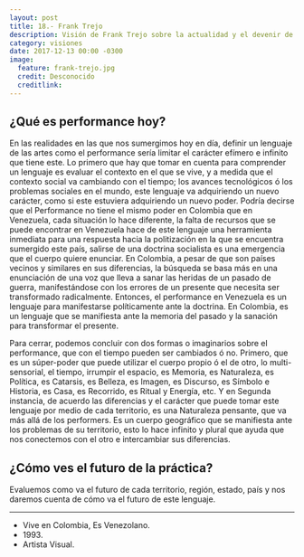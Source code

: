 ```yaml
---
layout: post
title: 18.- Frank Trejo
description: Visión de Frank Trejo sobre la actualidad y el devenir de la performance.
category: visiones
date: 2017-12-13 00:00 -0300
image:
  feature: frank-trejo.jpg
  credit: Desconocido
  creditlink:
---
```


## ¿Qué es performance hoy?

En las realidades en las que nos sumergimos hoy en día, definir un lenguaje de las artes como el performance sería limitar el carácter efímero e infinito que tiene este. Lo primero que hay que tomar en cuenta para comprender un lenguaje es evaluar el contexto en el que se vive, y a medida que el contexto social va cambiando con el tiempo; los avances tecnológicos ó los problemas sociales en el mundo, este lenguaje va adquiriendo un nuevo carácter, como si este estuviera adquiriendo un nuevo poder. Podría decirse que el Performance no tiene el mismo poder en Colombia que en Venezuela, cada situación lo hace diferente, la falta de recursos que se puede encontrar en Venezuela hace de este lenguaje una herramienta inmediata para una respuesta hacia la politización en la que se encuentra sumergido este país, salirse de una doctrina socialista es una emergencia que el cuerpo quiere enunciar. En Colombia, a pesar de que son países vecinos y similares en sus diferencias, la búsqueda se basa más en una enunciación de una voz que lleva a sanar las heridas de un pasado de guerra, manifestándose con los errores de un presente que necesita ser transformado radicalmente. Entonces, el performance en Venezuela es un lenguaje para manifestarse políticamente ante la doctrina. En Colombia, es un lenguaje que se manifiesta ante la memoria del pasado y la sanación para transformar el presente.

Para cerrar, podemos concluir con dos formas o imaginarios sobre el performance, que con el tiempo pueden ser cambiados ó no. Primero, que es un súper-poder que puede utilizar el cuerpo propio ó el de otro, lo multi-sensorial, el tiempo, irrumpir el espacio, es Memoria, es Naturaleza, es Política, es Catarsis, es Belleza, es Imagen, es Discurso, es Símbolo e Historia, es Casa, es Recorrido,  es Ritual y Energía, etc. Y en Segunda instancia, de acuerdo las diferencias y el carácter que puede tomar este lenguaje por medio de cada territorio, es una Naturaleza pensante, que va más allá de los performers. Es un cuerpo geográfico que se manifiesta ante los problemas de su territorio, esto lo hace infinito y plural que ayuda que nos conectemos con el otro e intercambiar sus diferencias.

## ¿Cómo ves el futuro de la práctica?

Evaluemos como va el futuro de cada territorio, región, estado, país y nos daremos cuenta de cómo va el futuro de este lenguaje.

---

<ul class="fa-ul">
  <li><i class="fa-li fa fa-globe"></i>Vive en Colombia, Es Venezolano.</li>
  <li><i class="fa-li fa fa-birthday-cake"></i>1993.</li>
  <li><i class="fa-li fa fa-briefcase"></i>Artista Visual.</li>
</ul>
